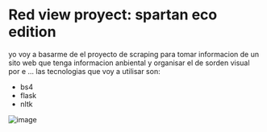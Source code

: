 # Red view proyect: spartan eco edition
yo voy a basarme de el proyecto de scraping para tomar informacion de un sito web que tenga informacion anbiental y organisar el de sorden visual por e ... las tecnologias que voy a utilisar son:
* bs4
* flask
* nltk




![image](https://github.com/user-attachments/assets/46083f16-1b15-4d04-9d08-ff6312af2502)
